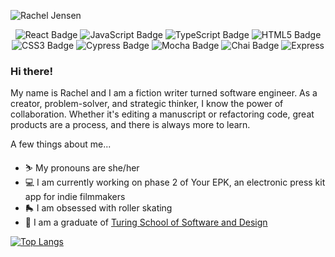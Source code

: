 <!-- ![Rachel Jensen](https://user-images.githubusercontent.com/81662051/141228948-26e94f0f-bb84-4f6b-8301-dc666e309f04.gif) -->
![Rachel Jensen](https://user-images.githubusercontent.com/81662051/141229507-4df8c2dc-73f3-4ef6-a91e-067b9898f560.png)
<p align="center"> 
    <img alt="React Badge" src="https://img.shields.io/badge/React-20232A?style=for-the-badge&logo=react&logoColor=61DAFB" />
    <img alt="JavaScript Badge" src="https://img.shields.io/badge/JavaScript-323330?style=for-the-badge&logo=javascript&logoColor=F7DF1E" />
    <img alt="TypeScript Badge" src="https://img.shields.io/badge/TypeScript-007ACC?style=for-the-badge&logo=typescript&logoColor=white" />
    <img alt="HTML5 Badge" src="https://img.shields.io/badge/HTML5-E34F26?style=for-the-badge&logo=html5&logoColor=white" />
    <img alt="CSS3 Badge" src="https://img.shields.io/badge/CSS3-1572B6?style=for-the-badge&logo=css3&logoColor=white" />
    <img alt="Cypress Badge" src="https://img.shields.io/badge/Cypress-17202C?style=for-the-badge&logo=cypress&logoColor=white" />
    <img alt="Mocha Badge" src="https://img.shields.io/badge/Mocha-8D6748?style=for-the-badge&logo=Mocha&logoColor=white" />
    <img alt="Chai Badge" src="https://img.shields.io/badge/chai-A30701?style=for-the-badge&logo=chai&logoColor=white" />
    <img alt="Express" src="https://img.shields.io/badge/Express.js-000000?style=for-the-badge&logo=express&logoColor=white" />
<!--     <img alt="PostgreSQL" src="https://img.shields.io/badge/PostgreSQL-316192?style=for-the-badge&logo=postgresql&logoColor=white" /> -->
</p>

### Hi there! 

My name is Rachel and I am a fiction writer turned software engineer. As a creator, problem-solver, and strategic thinker, I know the power of collaboration. Whether it's editing a manuscript or refactoring code, great products are a process, and there is always more to learn. 

A few things about me...
- ⛷   My pronouns are she/her
- 💻   I am currently working on phase 2 of Your EPK, an electronic press kit app for indie filmmakers
- 🛼   I am obsessed with roller skating
- 🌇   I am a graduate of [Turing School of Software and Design](https://turing.edu/)

<!-- 
### ✨ Technologies I work with ✨
#### React | Router | JavaScript | TypeScript | HTML5 | CSS | Sass 
#### Cypress | Mocha/Chai
#### Git | GitHub | Slack | Wireframing | Agile  -->


[![Top Langs](https://github-readme-stats.vercel.app/api/top-langs/?username=rachelJensen&layout=compact&theme=github_dark)](https://github.com/anuraghazra/github-readme-stats) 
<!-- [![Anurag's GitHub stats](https://github-readme-stats.vercel.app/api?username=rachelJensen&show_icons=true&theme=radical&layout=compact) -->
<!-- ](https://github.com/anuraghazra/github-readme-stats) -->
